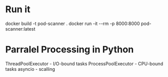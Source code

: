# Run it 
docker build -t pod-scanner .
docker run -it --rm -p 8000:8000 pod-scanner:latest
# Parralel Processing in Python
ThreadPoolExecutor - I/O-bound tasks 
ProcessPoolExecutor - CPU-bound tasks
asyncio - scalling